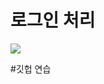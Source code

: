 # 로그인 처리
<img src="https://blog.naver.com/PostView.nhn?blogId=alstn2014&Redirect=View&logNo=221525032793&categoryNo=27&isAfterWrite=true&isMrblogPost=false&isHappyBeanLeverage=true&contentLength=2743#">

#깃헙 연습
